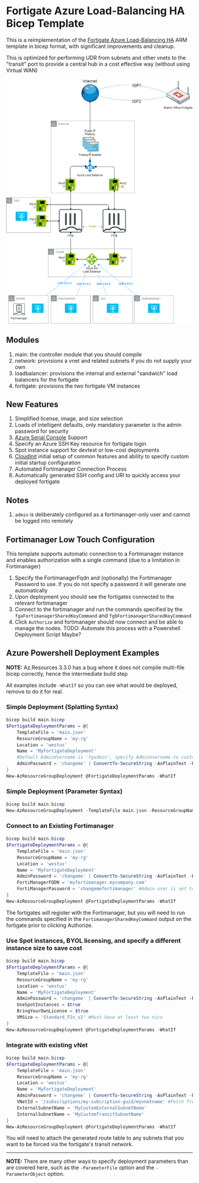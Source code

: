 # Fortigate Azure Load-Balancing HA Bicep Template

This is a reimplementation of the [Fortigate Azure Load-Balancing HA](https://github.com/fortinetsolutions/Azure-Templates/tree/master/FortiGate/Azure%20Active-Active%20LoadBalancer%20HA-Ports) ARM template in bicep format, with significant improvements and cleanup.

This is optimized for performing UDR from subnets and other vnets to the "transit" port to provide a central hub in a cost effective way (without using Virtual WAN)

![Diagram](images/AADesign.png)

## Modules
1. main: the controller module that you should compile
2. network: provisions a vnet and related subnets if you do not supply your own
3. loadbalancer: provisions the internal and external "sandwich" load balancers for the fortigate
4. fortigate: provisions the two fortigate VM instances

## New Features
1. Simplified license, image, and size selection
1. Loads of intelligent defaults, only mandatory parameter is the admin password for security
1. [Azure Serial Console](https://docs.microsoft.com/en-us/troubleshoot/azure/virtual-machines/serial-console-overview) Support
1. Specify an Azure SSH Key resource for fortigate login
1. Spot instance support for devtest or low-cost deployments
1. [CloudInit](https://docs.fortinet.com/document/fortigate/6.2.0/aws-cookbook/760385/cloud-init) initial setup of common features and ability to specify custom initial startup configuration
1. Automated Fortimanager Connection Process
1. Automatically generated SSH config and URI to quickly access your deployed fortigate

## Notes
1. `admin` is deliberately configured as a fortimanager-only user and cannot be logged into remotely

## Fortimanager Low Touch Configuration
This template supports automatic connection to a Fortimanager instance and enables authorization with a single command (due to a limitation in Fortimanager)
1. Specify the FortimanagerFqdn and (optionally) the Fortimanager Password to use. If you do not specify a password it will generate one automatically
1. Upon deployment you should see the fortigates connected to the relevant fortimanager
1. Connect to the fortimanager and run the commands specified by the `fgaFortimanagerSharedKeyCommand` and `fgbFortimanagerSharedKeyCommand`
1. Click `Authorize` and fortimanager should now connect and be able to manage the nodes.
TODO: Automate this process with a Powershell Deployment Script Maybe?

## Azure Powershell Deployment Examples


**NOTE:** Az.Resources 3.3.0 has a bug where it does not compile multi-file bicep correctly, hence the intermediate build step

All examples include `-WhatIf` so you can see what would be deployed, remove to do it for real.

### Simple Deployment (Splatting Syntax)
```powershell
bicep build main.bicep
$FortigateDeploymentParams = @{
    TemplateFile = 'main.json'
    ResourceGroupName = 'my-rg'
    Location = 'westus'
    Name = 'MyFortigateDeployment'
    #Default AdminUsername is 'fgadmin', specify AdminUsername to customize it
    AdminPassword = 'changeme' | ConvertTo-SecureString -AsPlainText -Force
}
New-AzResourceGroupDeployment @FortigateDeploymentParams -WhatIf
```
### Simple Deployment (Parameter Syntax)
```powershell
bicep build main.bicep
New-AzResourceGroupDeployment -TemplateFile main.json -ResourceGroupName 'my-rg' -Location 'westus' -Name 'MyFortigateDeployment' -AdminPassword $('changeme' | ConvertTo-SecureString -AsPlainText -Force) -WhatIf
```

### Connect to an Existing Fortimanager
```powershell
bicep build main.bicep
$FortigateDeploymentParams = @{
    TemplateFile = 'main.json'
    ResourceGroupName = 'my-rg'
    Location = 'westus'
    Name = 'MyFortigateDeployment'
    AdminPassword = 'changeme' | ConvertTo-SecureString -AsPlainText -Force
    FortiManagerFQDN = 'myfortimanager.mycompany.com'
    FortiManagerPassword = 'changemefortimanager' #Admin user is set to this password and is disallowed remote login. Fortimanager will use this to connect
}
New-AzResourceGroupDeployment @FortigateDeploymentParams -WhatIf
```
The fortigates will register with the Fortimanager, but you will need to run the commands specified in the `FortimanagerSharedKeyCommand` output on the fortigate prior to clicking Authorize.


### Use Spot instances, BYOL licensing, and specify a different instance size to save cost
```powershell
bicep build main.bicep
$FortigateDeploymentParams = @{
    TemplateFile = 'main.json'
    ResourceGroupName = 'my-rg'
    Location = 'westus'
    Name = 'MyFortigateDeployment'
    AdminPassword = 'changeme' | ConvertTo-SecureString -AsPlainText -Force
    UseSpotInstances = $true
    BringYourOwnLicense = $true
    VMSize = 'Standard_F2s_v2' #Must have at least two nics
}
New-AzResourceGroupDeployment @FortigateDeploymentParams -WhatIf
```

### Integrate with existing vNet
```powershell
bicep build main.bicep
$FortigateDeploymentParams = @{
    TemplateFile = 'main.json'
    ResourceGroupName = 'my-rg'
    Location = 'westus'
    Name = 'MyFortigateDeployment'
    AdminPassword = 'changeme' | ConvertTo-SecureString -AsPlainText -Force
    VNetId = '/subscriptions/my-subcription-guid/myvnetname' #Fetch from vnet properties in Azure Portal
    ExternalSubnetName = 'MyCustomExternalSubnetName'
    InternalSubnetName = 'MyCustomTransitSubnetName'
}
New-AzResourceGroupDeployment @FortigateDeploymentParams -WhatIf
```
You will need to attach the generated route table to any subnets that you want to be forced via the fortigate's transit network.




---
**NOTE:** There are many other ways to specify deployment parameters than are covered here, such as the `-ParameterFile` option and the `-ParameterObject` option.